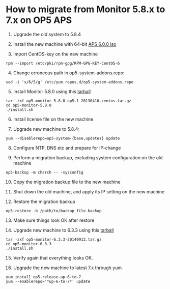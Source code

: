 # How to migrate from Monitor 5.8.x to 7.x on OP5 APS

1) Upgrade the old system to 5.8.4

2) Install the new machine with 64-bit [APS 6.0.0 iso](http://d2ubxhm80y3bwr.cloudfront.net/Downloads/op5_downloads_extensions/op5-System-install-6.0.0.x86_64-20121122.iso)

3) Import CentOS-key on the new machine

``` {.text data-syntaxhighlighter-params="brush: text; gutter: false; theme: Confluence" data-theme="Confluence" style="brush: text; gutter: false; theme: Confluence"}
rpm --import /etc/pki/rpm-gpg/RPM-GPG-KEY-CentOS-6
```

4) Change erroneous path in op5-system-addons.repo:

``` {.text data-syntaxhighlighter-params="brush: text; gutter: false; theme: Confluence" data-theme="Confluence" style="brush: text; gutter: false; theme: Confluence"}
sed -i 's/6/5/g' /etc/yum.repos.d/op5-system-addons.repo
```

5) Install Monitor 5.8.0 using this [tarball](http://d2ubxhm80y3bwr.cloudfront.net/Downloads/op5_monitor_archive/op5-monitor-5.8.0-op5.1-20130410.centos.tar.gz)

``` {.text data-syntaxhighlighter-params="brush: text; gutter: false; theme: Confluence" data-theme="Confluence" style="brush: text; gutter: false; theme: Confluence"}
tar -zxf op5-monitor-5.8.0-op5.1-20130410.centos.tar.gz
cd op5-monitor-5.8.0
./install.sh
```

6) Install license file on the new machine

7) Upgrade new machine to 5.8.4:

``` {.text data-syntaxhighlighter-params="brush: text; gutter: false; theme: Confluence" data-theme="Confluence" style="brush: text; gutter: false; theme: Confluence"}
yum --disablerepo=op5-system-{base,updates} update
```

8) Configure NTP, DNS etc and prepare for IP-change

9) Perform a migration backup, excluding system configuration on the old machine

``` {.text data-syntaxhighlighter-params="brush: text; gutter: false; theme: Confluence" data-theme="Confluence" style="brush: text; gutter: false; theme: Confluence"}
op5-backup -m charch -- -sysconfig
```

10) Copy the migration backup file to the new machine

11) Shut down the old machine, and apply its IP setting on the new machine

12) Restore the migration backup

``` {.text data-syntaxhighlighter-params="brush: text; gutter: false; theme: Confluence" data-theme="Confluence" style="brush: text; gutter: false; theme: Confluence"}
op5-restore -b /path/to/backup_file.backup
```

13) Make sure things look OK after restore

14) Upgrade new machine to 6.3.3 using this [tarball](https://www.op5.com/download/library/file/op5-monitor-6-3-3/?dl=1)

``` {.text data-syntaxhighlighter-params="brush: text; gutter: false; theme: Confluence" data-theme="Confluence" style="brush: text; gutter: false; theme: Confluence"}
tar -zxf op5-monitor-6.3.3-20140912.tar.gz
cd op5-monitor-6.3.3
./install.sh
```

15) Verify again that everything looks OK.

16) Upgrade the new machine to latest 7.x through yum

``` {.text data-syntaxhighlighter-params="brush: text; gutter: false; theme: Confluence" data-theme="Confluence" style="brush: text; gutter: false; theme: Confluence"}
yum install op5-release-up-6-to-7
yum --enablerepo='*up-6-to-7*' update
```
